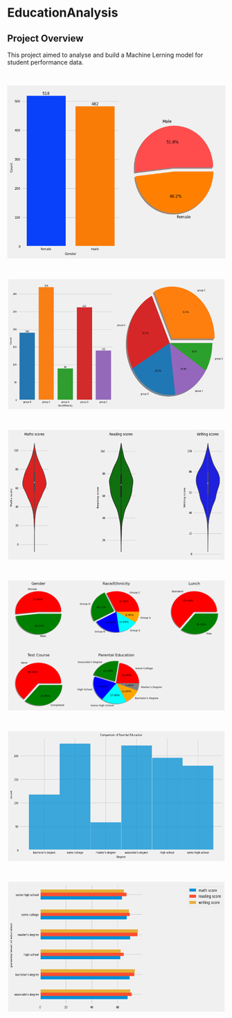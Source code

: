# EducationAnalysis


## Project Overview
This project aimed to analyse and build a Machine Lerning model for student performance data. 

<p>&nbsp;</p>

<p align="center">
    	<img src="/Images/GenderSplit.png" width="700" height="400">
</p>


<p>&nbsp;</p>

<p align="center">
    	<img src="/Images/Race_EthinicitySplit.png" width="500" height="300">
</p>


<p>&nbsp;</p>

<p align="center">
    	<img src="/Images/ViolinPlots.png" width="500" height="300">
</p>

<p>&nbsp;</p>

<p align="center">
    	<img src="/Images/Pies.png" width="500" height="300">
</p>

<p>&nbsp;</p>

<p align="center">
    	<img src="/Images/CompareParentalEducation.png" width="500" height="300">
</p>


<p>&nbsp;</p>

<p align="center">
    	<img src="/Images/ParentalEducation_StudentPerformance.png" width="500" height="300">
</p>
